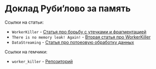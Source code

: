 

# Доклад Руби’лово за память

Ссылки на статьи:

* `WorkerKiller`  - [Статья про борьбу с утечками и фрагментацией](https://blog.rnds.pro/015-workerkiller?utm_source=github&utm_medium=post&utm_campaign=rr2024)
* `There is no memory leak! Again!`  - [Вторая статья про WorkerKiller](https://blog.rnds.pro/053-workerkiller-2?utm_source=github&utm_medium=post&utm_campaign=rr2024)
* `DataStreaming` - [Статья про потоеовую обработку данных](https://blog.rnds.pro/038-enumerators?utm_source=github&utm_medium=post&utm_campaign=rr2024)


Ссылки на гемчики:
* `worker_killer` - [Репозиторий](https://github.com/RND-SOFT/worker_killer?utm_source=github&utm_medium=post&utm_campaign=rr2024)


